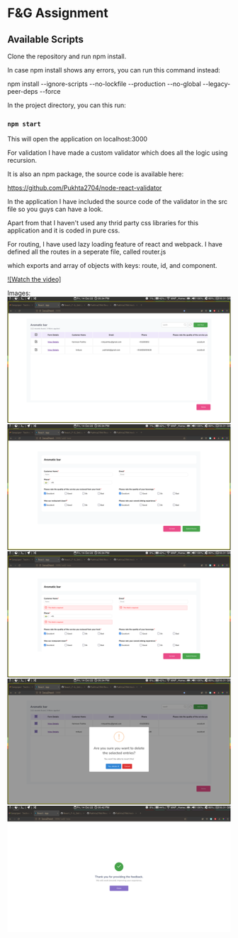 # F&G Assignment
## Available Scripts

Clone the repository and run npm install.

In case npm install shows any errors, you can run this command instead:

npm install --ignore-scripts --no-lockfile --production --no-global --legacy-peer-deps --force

In the project directory, you can this run:

### `npm start`
This will open the application on localhost:3000

For validation I have made a custom validator which does all the logic using recursion.

It is also an npm package, the source code is available here:

https://github.com/Pukhta2704/node-react-validator

In the application I have included the source code of the validator in the src file so you guys can have a look.

Apart from that I haven't used any thrid party css libraries for this application and it is coded in pure css.

For routing, I have used lazy loading feature of react and webpack. I have defined all the routes in a seperate file, called router.js

which exports and array of objects with keys: route, id, and component.

[![Watch the video]](https://youtu.be/Lnoh28PE8BI)

Images:
![image](https://raw.githubusercontent.com/Pukhta2704/React_F-G_Imtiyaz_Pukhta/master/screenshot1.png)
![image](https://raw.githubusercontent.com/Pukhta2704/React_F-G_Imtiyaz_Pukhta/master/screenshot2.png)
![image](https://raw.githubusercontent.com/Pukhta2704/React_F-G_Imtiyaz_Pukhta/master/screenshot3.png)
![image](https://raw.githubusercontent.com/Pukhta2704/React_F-G_Imtiyaz_Pukhta/master/screenshot4.png)
![image](https://raw.githubusercontent.com/Pukhta2704/React_F-G_Imtiyaz_Pukhta/master/screenshot5.png)
